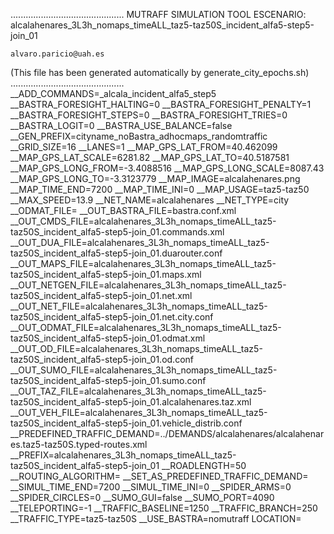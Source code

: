.............................................
    MUTRAFF SIMULATION TOOL
    ESCENARIO: alcalahenares_3L3h_nomaps_timeALL_taz5-taz50S_incident_alfa5-step5-join_01

    alvaro.paricio@uah.es
(This file has been generated automatically by generate_city_epochs.sh)
.............................................
__ADD_COMMANDS=_alcala_incident_alfa5_step5
__BASTRA_FORESIGHT_HALTING=0
__BASTRA_FORESIGHT_PENALTY=1
__BASTRA_FORESIGHT_STEPS=0
__BASTRA_FORESIGHT_TRIES=0
__BASTRA_LOGIT=0
__BASTRA_USE_BALANCE=false
__GEN_PREFIX=cityname_noBastra_adhocmaps_randomtraffic
__GRID_SIZE=16
__LANES=1
__MAP_GPS_LAT_FROM=40.462099
__MAP_GPS_LAT_SCALE=6281.82
__MAP_GPS_LAT_TO=40.5187581
__MAP_GPS_LONG_FROM=-3.4088516
__MAP_GPS_LONG_SCALE=8087.43
__MAP_GPS_LONG_TO=-3.3123779
__MAP_IMAGE=alcalahenares.png
__MAP_TIME_END=7200
__MAP_TIME_INI=0
__MAP_USAGE=taz5-taz50
__MAX_SPEED=13.9
__NET_NAME=alcalahenares
__NET_TYPE=city
__ODMAT_FILE=
__OUT_BASTRA_FILE=bastra.conf.xml
__OUT_CMDS_FILE=alcalahenares_3L3h_nomaps_timeALL_taz5-taz50S_incident_alfa5-step5-join_01.commands.xml
__OUT_DUA_FILE=alcalahenares_3L3h_nomaps_timeALL_taz5-taz50S_incident_alfa5-step5-join_01.duarouter.conf
__OUT_MAPS_FILE=alcalahenares_3L3h_nomaps_timeALL_taz5-taz50S_incident_alfa5-step5-join_01.maps.xml
__OUT_NETGEN_FILE=alcalahenares_3L3h_nomaps_timeALL_taz5-taz50S_incident_alfa5-step5-join_01.net.xml
__OUT_NET_FILE=alcalahenares_3L3h_nomaps_timeALL_taz5-taz50S_incident_alfa5-step5-join_01.net.city.conf
__OUT_ODMAT_FILE=alcalahenares_3L3h_nomaps_timeALL_taz5-taz50S_incident_alfa5-step5-join_01.odmat.xml
__OUT_OD_FILE=alcalahenares_3L3h_nomaps_timeALL_taz5-taz50S_incident_alfa5-step5-join_01.od.conf
__OUT_SUMO_FILE=alcalahenares_3L3h_nomaps_timeALL_taz5-taz50S_incident_alfa5-step5-join_01.sumo.conf
__OUT_TAZ_FILE=alcalahenares_3L3h_nomaps_timeALL_taz5-taz50S_incident_alfa5-step5-join_01.alcalahenares.taz.xml
__OUT_VEH_FILE=alcalahenares_3L3h_nomaps_timeALL_taz5-taz50S_incident_alfa5-step5-join_01.vehicle_distrib.conf
__PREDEFINED_TRAFFIC_DEMAND=../DEMANDS/alcalahenares/alcalahenares.taz5-taz50S.typed-routes.xml
__PREFIX=alcalahenares_3L3h_nomaps_timeALL_taz5-taz50S_incident_alfa5-step5-join_01
__ROADLENGTH=50
__ROUTING_ALGORITHM=
__SET_AS_PREDEFINED_TRAFFIC_DEMAND=
__SIMUL_TIME_END=7200
__SIMUL_TIME_INI=0
__SPIDER_ARMS=0
__SPIDER_CIRCLES=0
__SUMO_GUI=false
__SUMO_PORT=4090
__TELEPORTING=-1
__TRAFFIC_BASELINE=1250
__TRAFFIC_BRANCH=250
__TRAFFIC_TYPE=taz5-taz50S
__USE_BASTRA=nomutraff
LOCATION=    <location netOffset="-465343.12,-4479111.07" convBoundary="0.00,0.00,8087.43,6281.82" origBoundary="-3.408842,40.462103,-3.312420,40.518754" projParameter="+proj=utm +zone=30 +ellps=WGS84 +datum=WGS84 +units=m +no_defs"/>

